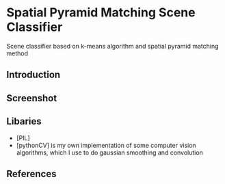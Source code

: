 # Spatial Pyramid Matching Scene Classifier
Scene classifier based on k-means algorithm and spatial pyramid matching method

## Introduction


## Screenshot

## Libaries
* [PIL]
* [pythonCV] is my own implementation of some computer vision algorithms, which I use to do gaussian smoothing and convolution

## References

